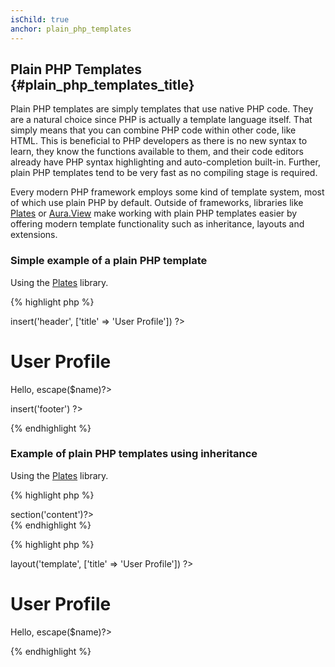 ```yaml
---
isChild: true
anchor: plain_php_templates
---
```


## Plain PHP Templates {#plain_php_templates_title}

Plain PHP templates are simply templates that use native PHP code. They are a natural choice since PHP is actually a
template language itself. That simply means that you can combine PHP code within other code, like HTML. This is
beneficial to PHP developers as there is no new syntax to learn, they know the functions available to them, and their
code editors already have PHP syntax highlighting and auto-completion built-in. Further, plain PHP templates tend to be
very fast as no compiling stage is required.

Every modern PHP framework employs some kind of template system, most of which use plain PHP by default. Outside of
frameworks, libraries like [Plates](http://platesphp.com/) or [Aura.View](https://github.com/auraphp/Aura.View) make
working with plain PHP templates easier by offering modern template functionality such as inheritance, layouts and
extensions.

### Simple example of a plain PHP template

Using the [Plates](http://platesphp.com/) library.

{% highlight php %}
<?php // user_profile.php ?>

<?php $this->insert('header', ['title' => 'User Profile']) ?>

<h1>User Profile</h1>
<p>Hello, <?php echo $this->escape($name)?></p>

<?php $this->insert('footer') ?>
{% endhighlight %}

### Example of plain PHP templates using inheritance

Using the [Plates](http://platesphp.com/) library.

{% highlight php %}
<?php // template.php ?>

<html>
<head>
    <title><?php echo $title?></title>
</head>
<body>

<main>
    <?php echo $this->section('content')?>
</main>

</body>
</html>
{% endhighlight %}

{% highlight php %}
<?php // user_profile.php ?>

<?php $this->layout('template', ['title' => 'User Profile']) ?>

<h1>User Profile</h1>
<p>Hello, <?=$this->escape($name)?></p>
{% endhighlight %}